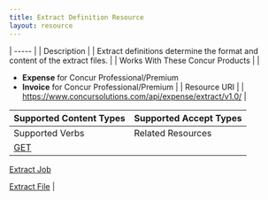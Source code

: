 ```yaml
---
title: Extract Definition Resource 
layout: resource
---
```






| ----- |
|  Description |
|  Extract definitions determine the format and content of the extract files. |
|  Works With These Concur Products |
|

* **Expense** for Concur Professional/Premium
* **Invoice** for Concur Professional/Premium
 |
|  Resource URI |
|  https://www.concursolutions.com/api/expense/extract/v1.0/ |

| Supported Content Types | Supported Accept Types |
| ----------------------- | ---------------------- |
| Supported Verbs         | Related Resources      |
| [GET][1]                |

[Extract Job][2]

[Extract File][3] |

  


[1]: https://developer.concur.com/extract/extract-definition-resource/extract-definition-resource-get
[2]: https://developer.concur.com/extract/extract-job-resource
[3]: https://developer.concur.com/extract/extract-file-resource
